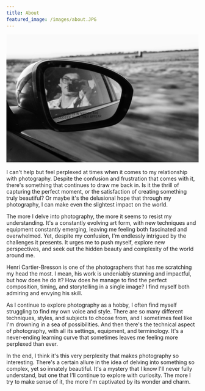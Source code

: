 ```yaml
---
title: About
featured_image: /images/about.JPG
---
```


![](/images/about.JPG)

I can't help but feel perplexed at times when it comes to my relationship with photography. Despite the confusion and frustration that comes with it, there's something that continues to draw me back in. Is it the thrill of capturing the perfect moment, or the satisfaction of creating something truly beautiful? Or maybe it's the delusional hope that through my photography, I can make even the slightest impact on the world.

The more I delve into photography, the more it seems to resist my understanding. It's a constantly evolving art form, with new techniques and equipment constantly emerging, leaving me feeling both fascinated and overwhelmed. Yet, despite my confusion, I'm endlessly intrigued by the challenges it presents. It urges me to push myself, explore new perspectives, and seek out the hidden beauty and complexity of the world around me.

Henri Cartier-Bresson is one of the photographers that has me scratching my head the most. I mean, his work is undeniably stunning and impactful, but how does he do it? How does he manage to find the perfect composition, timing, and storytelling in a single image? I find myself both admiring and envying his skill.

As I continue to explore photography as a hobby, I often find myself struggling to find my own voice and style. There are so many different techniques, styles, and subjects to choose from, and I sometimes feel like I'm drowning in a sea of possibilities. And then there's the technical aspect of photography, with all its settings, equipment, and terminology. It's a never-ending learning curve that sometimes leaves me feeling more perplexed than ever.

In the end, I think it's this very perplexity that makes photography so interesting. There's a certain allure in the idea of delving into something so complex, yet so innately beautiful. It's a mystery that I know I'll never fully understand, but one that I'll continue to explore with curiosity. The more I try to make sense of it, the more I'm captivated by its wonder and charm.